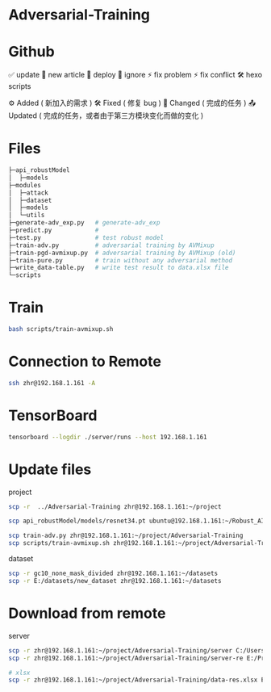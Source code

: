 # Adversarial-Training


# Github
✅ update
📝 new article
🚀 deploy
🙈 ignore 
⚡ fix problem
⚡ fix conflict
🛠️ hexo scripts

⚙️ Added ( 新加入的需求 )
🛠️ Fixed ( 修复 bug )
📝 Changed ( 完成的任务 )
📤 Updated ( 完成的任务，或者由于第三方模块变化而做的变化 )

# Files
```bash
├─api_robustModel
│  ├─models
├─modules
│  ├─attack
│  ├─dataset
│  ├─models
│  └─utils
├─generate-adv_exp.py   # generate-adv_exp
├─predict.py            # 
├─test.py               # test robust model
├─train-adv.py          # adversarial training by AVMixup
├─train-pgd-avmixup.py  # adversarial training by AVMixup (old)
├─train-pure.py         # train without any adversarial method
├─write_data-table.py   # write test result to data.xlsx file
└─scripts
```

# Train
```bash
bash scripts/train-avmixup.sh
```

# Connection to Remote
```bash
ssh zhr@192.168.1.161 -A
```

# TensorBoard
```bash
tensorboard --logdir ./server/runs --host 192.168.1.161
```

# Update files
project
```bash
scp -r  ../Adversarial-Training zhr@192.168.1.161:~/project 

scp api_robustModel/models/resnet34.pt ubuntu@192.168.1.161:~/Robust_AI_2021/api_robustModel

scp train-adv.py zhr@192.168.1.161:~/project/Adversarial-Training
scp scripts/train-avmixup.sh zhr@192.168.1.161:~/project/Adversarial-Training/scripts
```

dataset
```bash
scp -r gc10_none_mask_divided zhr@192.168.1.161:~/datasets 
scp -r E:/datasets/new_dataset zhr@192.168.1.161:~/datasets 
```

# Download from remote
server
```bash
scp -r zhr@192.168.1.161:~/project/Adversarial-Training/server C:/Users/henryzhu/Projects/Adversarial-Training
scp -r zhr@192.168.1.161:~/project/Adversarial-Training/server-re E:/Projects/

# xlsx
scp -r zhr@192.168.1.161:~/project/Adversarial-Training/data-res.xlsx E:/Projects/Adversarial-Training/data--res.xlsx
```